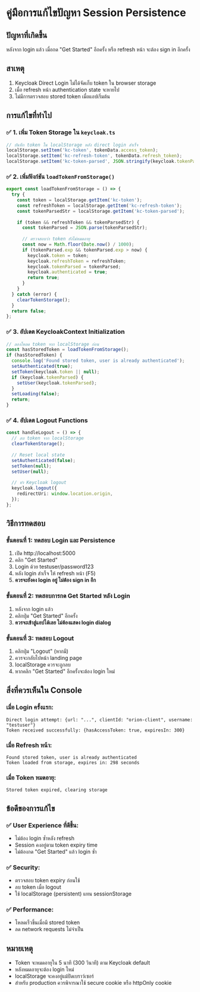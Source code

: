 # คู่มือการแก้ไขปัญหา Session Persistence

## ปัญหาที่เกิดขึ้น
หลังจาก login แล้ว เมื่อกด "Get Started" อีกครั้ง หรือ refresh หน้า จะต้อง sign in อีกครั้ง

## สาเหตุ
1. Keycloak Direct Login ไม่ได้จัดเก็บ token ใน browser storage
2. เมื่อ refresh หน้า authentication state จะหายไป
3. ไม่มีการตรวจสอบ stored token เมื่อแอปเริ่มต้น

## การแก้ไขที่ทำไป

### ✅ 1. เพิ่ม Token Storage ใน `keycloak.ts`

```typescript
// บันทึก token ใน localStorage หลัง direct login สำเร็จ
localStorage.setItem('kc-token', tokenData.access_token);
localStorage.setItem('kc-refresh-token', tokenData.refresh_token);
localStorage.setItem('kc-token-parsed', JSON.stringify(keycloak.tokenParsed));
```

### ✅ 2. เพิ่มฟังก์ชัน `loadTokenFromStorage()`

```typescript
export const loadTokenFromStorage = () => {
  try {
    const token = localStorage.getItem('kc-token');
    const refreshToken = localStorage.getItem('kc-refresh-token');
    const tokenParsedStr = localStorage.getItem('kc-token-parsed');
    
    if (token && refreshToken && tokenParsedStr) {
      const tokenParsed = JSON.parse(tokenParsedStr);
      
      // ตรวจสอบว่า token ยังไม่หมดอายุ
      const now = Math.floor(Date.now() / 1000);
      if (tokenParsed.exp && tokenParsed.exp > now) {
        keycloak.token = token;
        keycloak.refreshToken = refreshToken;
        keycloak.tokenParsed = tokenParsed;
        keycloak.authenticated = true;
        return true;
      }
    }
  } catch (error) {
    clearTokenStorage();
  }
  return false;
};
```

### ✅ 3. อัปเดต KeycloakContext Initialization

```typescript
// ลองโหลด token จาก localStorage ก่อน
const hasStoredToken = loadTokenFromStorage();
if (hasStoredToken) {
  console.log('Found stored token, user is already authenticated');
  setAuthenticated(true);
  setToken(keycloak.token || null);
  if (keycloak.tokenParsed) {
    setUser(keycloak.tokenParsed);
  }
  setLoading(false);
  return;
}
```

### ✅ 4. อัปเดต Logout Functions

```typescript
const handleLogout = () => {
  // ลบ token จาก localStorage
  clearTokenStorage();
  
  // Reset local state
  setAuthenticated(false);
  setToken(null);
  setUser(null);
  
  // ทำ Keycloak logout
  keycloak.logout({
    redirectUri: window.location.origin,
  });
};
```

## วิธีการทดสอบ

### ขั้นตอนที่ 1: ทดสอบ Login และ Persistence
1. เปิด http://localhost:5000
2. คลิก "Get Started"
3. Login ด้วย testuser/password123
4. หลัง login สำเร็จ ให้ refresh หน้า (F5)
5. **ควรจะยังคง login อยู่ ไม่ต้อง sign in อีก**

### ขั้นตอนที่ 2: ทดสอบการกด Get Started หลัง Login
1. หลังจาก login แล้ว
2. คลิกปุ่ม "Get Started" อีกครั้ง
3. **ควรจะเข้าสู่แอปได้เลย ไม่ต้องแสดง login dialog**

### ขั้นตอนที่ 3: ทดสอบ Logout
1. คลิกปุ่ม "Logout" (หากมี)
2. ควรจะกลับไปหน้า landing page
3. localStorage ควรจะถูกลบ
4. หากคลิก "Get Started" อีกครั้งจะต้อง login ใหม่

## สิ่งที่ควรเห็นใน Console

### เมื่อ Login ครั้งแรก:
```
Direct login attempt: {url: "...", clientId: "orion-client", username: "testuser"}
Token received successfully: {hasAccessToken: true, expiresIn: 300}
```

### เมื่อ Refresh หน้า:
```
Found stored token, user is already authenticated
Token loaded from storage, expires in: 298 seconds
```

### เมื่อ Token หมดอายุ:
```
Stored token expired, clearing storage
```

## ข้อดีของการแก้ไข

### ✅ User Experience ที่ดีขึ้น:
- ไม่ต้อง login ซ้ำหลัง refresh
- Session คงอยู่ตาม token expiry time
- ไม่ต้องกด "Get Started" แล้ว login ซ้ำ

### ✅ Security:
- ตรวจสอบ token expiry ก่อนใช้
- ลบ token เมื่อ logout
- ใช้ localStorage (persistent) แทน sessionStorage

### ✅ Performance:
- โหลดเร็วขึ้นเมื่อมี stored token
- ลด network requests ไม่จำเป็น

## หมายเหตุ

- Token จะหมดอายุใน 5 นาที (300 วินาที) ตาม Keycloak default
- หลังหมดอายุจะต้อง login ใหม่
- localStorage จะคงอยู่แม้ปิดเบราว์เซอร์
- สำหรับ production ควรพิจารณาใช้ secure cookie หรือ httpOnly cookie
